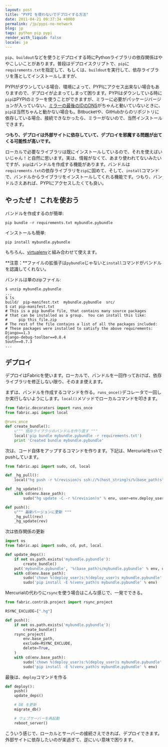 ```yaml
---
layout: post
title: "PYPI を使わないでデプロイする方法"
date: 2011-04-21 09:37:34 +0000
permalink: /jp/pypi-no-network
blog: jp
tags: python pip pypi
render_with_liquid: false
locale: ja
---
```


`pip`、`buildout`などを使うとデプロイする時にPythonライブラリの依存関係はややこしいことがあります。普段はデプロイスクリプトで、`pip`に`requirements.txt`を指定して、もしくは、`buildout`を実行して、依存ライブラリを落としてインストールしますが、

PYPIがダウンしている場合、環境によって、PYPIにアクセス出来ない場合もありますので、デプロイが止まってしまって困ります。PYPIはダウンしている時に`pip`はPYPIのミラーを使うことができますが、ミラーに必要がパッケージバージョンが入っていない、[ミラーの最後のIDのDNS](http://www.python.org/dev/peps/pep-0381/#how-a-client-can-use-pypi-and-its-mirrors)がちゃんと動いていないときに、`pip`は当然ちゃんと動かない場合も。Bitbucketや、GitHubからのリポジトリに依存している場合、接続できなかったら、ミラーがないので、当然インストールできます。

**つもり、デプロイは外部サイトに依存していて、デプロイを邪魔する問題が出てくる可能性が高いです。**

ローカルで必要なライブラリは既にインストールしているので、それを使えばいいじゃん！と自然に思います。実は、情報がなくて、あまり使われてないみたいですが、`pip`はバンドルを作成する機能があります。バンドルは`requirements.txt`の依存ライブラリを`zip`に固めて、そして、`install`コマンドで、バンドルからライブラリをインストールしてくれる機能です。つもり、バンドルさえあれば、PYPIにアクセスしたくても良い。

## やったぜ！ これを使おう

バンドルを作成するのが簡単:

```shell
pip bundle -r requirements.txt mybundle.pybundle
```

インストールも簡単:

```shell
pip install mybundle.pybundle
```

もちろん、[virtualenv](/jp/virtualenv-pip-fabric)と組み合わせて使えます。

**注意：**ファイルの拡張子は`pybundle`じゃないと`install`コマンドがバンドルを認識してくれない。

バンドルは単のzipファイル:

```shell
$ unzip mybundle.pybundle
...
$ ls
build/  pip-manifest.txt  mybundle.pybundle  src/
$ cat pip-manifest.txt
# This is a pip bundle file, that contains many source packages
# that can be installed as a group.  You can install this like:
#     pip this_file.zip
# The rest of the file contains a list of all the packages included:
# These packages were installed to satisfy the above requirements:
Django==1.3
django-debug-toolbar==0.8.4
South==0.7.3
...
```

## デプロイ

デプロイはFabricを使います。ローカルで、バンドルを一回作っておけば、依存ライブラリを修正しない限り、そのまま使えます。

まずは、バンドルを作成するコマンドを作る。`runs_once()`デコレータで一回しか実行しないようにします。`local()`メソッドでローカルコマンドを叩きます。

```python
from fabric.decorators import runs_once
from fabric.api import local

@runs_once
def create_bundle():
    u""" 依存ライブラリのバンドルを作り直す """
    local('pip bundle mybundle.pybundle -r requirements.txt')
    print 'Created bundle mybundle.pybundle'
```

次は、コード自体をアップするコマンドを作ります。下記は、Mercurialを`ssh`でpushしています。

```python
from fabric.api import sudo, cd, local

def _hg_pull():
    local("hg push -r %(revision)s ssh://%(host_string)s/%(base_path)s" % env

def _hg_update():
    with cd(env.base_path):
        sudo("hg update -C -r %(revision)s" % env, user=env.deploy_user)

def push():
    u""" 最新バージョンに更新 """
    _hg_pull(rev)
    _hg_update(rev)
```

次は依存関係の更新

```python
import os
from fabric.api import sudo, cd, put, local

def update_deps():
    if not os.path.exists('mybundle.pybundle'):
        create_bundle()
    put('mybundle.pybundle', '%(base_path)s/mybundle.pybundle' % env, use_sudo=True)
    with cd(env.base_path):
        sudo('chown %(deploy_user)s:%(deploy_user)s mybundle.pybundle' % env)
        sudo('pip install -E %(venv_path)s mybundle.pybundle' % env)
```

Mercurialの代わりに`rsync`を使う場合はこんな感じで、一発でできる。

```python
from fabric.contrib.project import rsync_project

RSYNC_EXCLUDE=[".hg"]

def push():
    if not os.path.exists('mybundle.pybundle'):
        create_bundle()
    rsync_project(
        env.base_path,
        exclude=RSYNC_EXCLUDE,
        delete=True,
    )
    with cd(env.base_path):
        sudo('chown %(deploy_user)s:%(deploy_user)s mybundle.pybundle' % env)
        sudo('pip install -E %(venv_path)s mybundle.pybundle' % env)
```

最後は、`deploy`コマンドを作る

```python
def deploy():
    push()
    update_deps()

    # DB を更新
    migrate_db()

    # ウェブサーバーを再起動
    reboot_server()
```

こういう感じで、ローカルとサーバーの接続さえできれば、デプロイできます。外部サイトに依存したいのが楽過ぎて、逆にいい意味で困ります。
